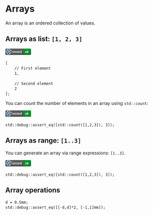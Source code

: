 
# Arrays

An array is an ordered collection of values.

## Arrays as list: `[1, 2, 3]`

[![test](.test/arrays_and_comments.png)](.test/arrays_and_comments.log)

```µcad,arrays_and_comments
[
    // First element
    1,

    // Second element
    2
];
```

You can count the number of elements in an array using `std::count`:

[![test](.test/array_expressions.png)](.test/array_expressions.log)

```µcad,array_expressions
std::debug::assert_eq([std::count([1,2,3]), 3]);
```

## Arrays as range: `[1..3]`

You can generate an array via range expressions: `[1..3]`.

[![test](.test/range_expressions.png)](.test/range_expressions.log)

```µcad,range_expressions
std::debug::assert_eq([std::count([1,2,3]), 3]);
```

## Array operations

```µcad,array_operations
d = 0.5mm;
std::debug::assert_eq([[-d,d]*2, [-1,1]mm]);
```
